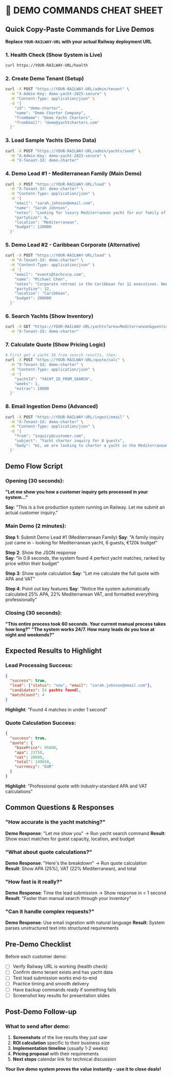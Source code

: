 # 🎯 DEMO COMMANDS CHEAT SHEET

## Quick Copy-Paste Commands for Live Demos

**Replace `YOUR-RAILWAY-URL` with your actual Railway deployment URL**

### 1. Health Check (Show System is Live)
```bash
curl https://YOUR-RAILWAY-URL/health
```

### 2. Create Demo Tenant (Setup)
```bash
curl -X POST "https://YOUR-RAILWAY-URL/admin/tenant" \
  -H "X-Admin-Key: demo-yacht-2025-secure" \
  -H "Content-Type: application/json" \
  -d '{
    "id": "demo-charter",
    "name": "Demo Charter Company", 
    "fromName": "Demo Yacht Charters",
    "fromEmail": "demo@yachtcharters.com"
  }'
```

### 3. Load Sample Yachts (Demo Data)
```bash
curl -X POST "https://YOUR-RAILWAY-URL/admin/yachts/seed" \
  -H "X-Admin-Key: demo-yacht-2025-secure" \
  -H "X-Tenant-Id: demo-charter"
```

### 4. Demo Lead #1 - Mediterranean Family (Main Demo)
```bash
curl -X POST "https://YOUR-RAILWAY-URL/lead" \
  -H "X-Tenant-Id: demo-charter" \
  -H "Content-Type: application/json" \
  -d '{
    "email": "sarah.johnson@email.com",
    "name": "Sarah Johnson",
    "notes": "Looking for luxury Mediterranean yacht for our family of 6, including 2 teenagers. We want water sports and modern amenities. Budget around €120,000 per week.",
    "partySize": 6,
    "location": "Mediterranean",
    "budget": 120000
  }'
```

### 5. Demo Lead #2 - Caribbean Corporate (Alternative)
```bash
curl -X POST "https://YOUR-RAILWAY-URL/lead" \
  -H "X-Tenant-Id: demo-charter" \
  -H "Content-Type: application/json" \
  -d '{
    "email": "events@techcorp.com",
    "name": "Michael Chen",
    "notes": "Corporate retreat in the Caribbean for 12 executives. Need professional catering and conference facilities. Budget flexible up to $200k.",
    "partySize": 12,
    "location": "Caribbean",  
    "budget": 200000
  }'
```

### 6. Search Yachts (Show Inventory)
```bash
curl -X GET "https://YOUR-RAILWAY-URL/yachts?area=Mediterranean&guests=8&limit=5" \
  -H "X-Tenant-Id: demo-charter"
```

### 7. Calculate Quote (Show Pricing Logic)
```bash
# First get a yacht ID from search results, then:
curl -X POST "https://YOUR-RAILWAY-URL/quote/calc" \
  -H "X-Tenant-Id: demo-charter" \
  -H "Content-Type: application/json" \
  -d '{
    "yachtId": "YACHT_ID_FROM_SEARCH",
    "weeks": 1,
    "extras": 10000
  }'
```

### 8. Email Ingestion Demo (Advanced)
```bash
curl -X POST "https://YOUR-RAILWAY-URL/ingest/email" \
  -H "X-Tenant-Id: demo-charter" \
  -H "Content-Type: application/json" \
  -d '{
    "from": "inquiry@customer.com",
    "subject": "Yacht charter inquiry for 8 guests",
    "body": "Hi, we are looking to charter a yacht in the Mediterranean for 8 people in July. Our budget is around €100k per week. We prefer motor yachts with water toys."
  }'
```

## Demo Flow Script

### Opening (30 seconds):
**"Let me show you how a customer inquiry gets processed in your system..."**

**Say**: "This is a live production system running on Railway. Let me submit an actual customer inquiry."

### Main Demo (2 minutes):

**Step 1**: Submit Demo Lead #1 (Mediterranean Family)
**Say**: "A family inquiry just came in - looking for Mediterranean yacht, 6 guests, €120k budget"

**Step 2**: Show the JSON response  
**Say**: "In 0.8 seconds, the system found 4 perfect yacht matches, ranked by price within their budget"

**Step 3**: Show quote calculation
**Say**: "Let me calculate the full quote with APA and VAT"

**Step 4**: Point out key features
**Say**: "Notice the system automatically calculated 25% APA, 22% Mediterranean VAT, and formatted everything professionally"

### Closing (30 seconds):
**"This entire process took 60 seconds. Your current manual process takes how long?"**
**"The system works 24/7. How many leads do you lose at night and weekends?"**

## Expected Results to Highlight

### Lead Processing Success:
```json
{
  "success": true,
  "lead": {"status": "new", "email": "sarah.johnson@email.com"},
  "candidates": [4 yachts found],
  "matchCount": 4
}
```
**Highlight**: "Found 4 matches in under 1 second"

### Quote Calculation Success:
```json
{
  "success": true,
  "quote": {
    "basePrice": 95000,
    "apa": 23750,
    "vat": 20900,
    "total": 149650,
    "currency": "EUR"
  }
}
```
**Highlight**: "Professional quote with industry-standard APA and VAT calculations"

## Common Questions & Responses

### "How accurate is the yacht matching?"
**Demo Response**: "Let me show you" → Run yacht search command
**Result**: Show exact matches for guest capacity, location, and budget

### "What about quote calculations?"
**Demo Response**: "Here's the breakdown" → Run quote calculation  
**Result**: Show APA (25%), VAT (22% Mediterranean), and total

### "How fast is it really?"
**Demo Response**: Time the lead submission → Show response in < 1 second
**Result**: "Faster than manual search through your inventory"

### "Can it handle complex requests?"
**Demo Response**: Use email ingestion with natural language
**Result**: System parses unstructured text into structured requirements

## Pre-Demo Checklist

Before each customer demo:
- [ ] Verify Railway URL is working (health check)
- [ ] Confirm demo tenant exists and has yacht data
- [ ] Test lead submission works end-to-end  
- [ ] Practice timing and smooth delivery
- [ ] Have backup commands ready if something fails
- [ ] Screenshot key results for presentation slides

## Post-Demo Follow-up

### What to send after demo:
1. **Screenshots** of the live results they just saw
2. **ROI calculation** specific to their business size
3. **Implementation timeline** (usually 1-2 weeks)
4. **Pricing proposal** with their requirements
5. **Next steps** calendar link for technical discussion

**Your live demo system proves the value instantly - use it to close deals!**